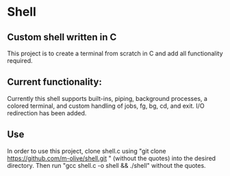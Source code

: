 # Shell

## Custom shell written in C
This project is to create a terminal from scratch in C and add all functionality required.

## Current functionality:
Currently this shell supports built-ins, piping, background processes, a colored terminal, and custom handling of jobs, fg, bg, cd, and exit. I/O redirection has been added.

## Use
In order to use this project, clone shell.c using "git clone https://github.com/m-olive/shell.git " (without the quotes) into the desired directory. Then run "gcc shell.c -o shell && ./shell" without the quotes.
